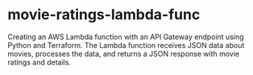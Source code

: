 # movie-ratings-lambda-func
Creating an AWS Lambda function with an API Gateway endpoint using Python and Terraform. The Lambda function receives JSON data about movies, processes the data, and returns a JSON response with movie ratings and details.
